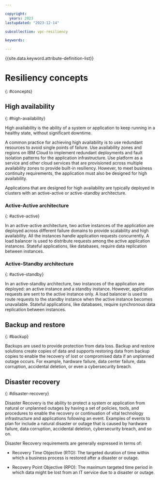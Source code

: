 ```yaml
---

copyright:
  years: 2023
lastupdated: "2023-12-14"

subcollection: vpc-resiliency

keywords:

---
```


{{site.data.keyword.attribute-definition-list}}

# Resiliency concepts
{: #concepts}

## High availability
{: #high-availability}

High availability is the ability of a system or application to keep running in a healthy state, without significant downtime.

A common practice for achieving high availability is to use redundant resources to avoid single points of failure. Use availability zones and regions on IBM Cloud to implement redundant deployments and fault isolation patterns for the application infrastructure. Use platform as a service and other cloud services that are provisioned across multiple availability zones to provide built-in resiliency. However, to meet business continuity requirements, the application must also be designed for high availability.

Applications that are designed for high availability are typically deployed in clusters with an active-active or active-standby architecture.

### Active-Active architecture
{: #active-active}

In an active-active architecture, two active instances of the application are deployed across different failure domains to provide scalability and high availability. All the instances handle application requests concurrently. A load balancer is used to distribute requests among the active application instances. Stateful applications, like databases, require data replication between instances.

### Active-Standby architecture
{: #active-standby}

In an active-standby architecture, two instances of the application are deployed: an active instance and a standby instance. However, application requests are sent to the active instance only. A load balancer is used to route requests to the standby instance when the active instance becomes unavailable. Stateful applications, like databases, require synchronous data replication between instances.

## Backup and restore
{: #backup}

Backups are used to provide protection from data loss. Backup and restore solutions create copies of data and supports restoring data from backup copies to enable the recovery of lost or compromised data if an unplanned outage occurs. For example, hardware failure, data center failure, data corruption, accidental deletion, or even a cybersecurity breach.

## Disaster recovery
{: #disaster-recovery}

Disaster Recovery is the ability to protect a system or application from natural or unplanned outages by having a set of policies, tools, and procedures to enable the recovery or continuation of vital technology infrastructure and applications following an event. Examples of events to plan for include a natural disaster or outage that is caused by hardware failure, data corruption, accidental deletion, cybersecurity breach, and so on.

Disaster Recovery requirements are generally expressed in terms of:

- Recovery Time Objective (RTO): The targeted duration of time within which a business process is restored after a disaster or outage.

- Recovery Point Objective (RPO): The maximum targeted time period in which data might be lost from an IT service due to a disaster or outage.

